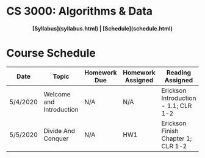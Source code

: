 ## <a name="CS3000 - Algorithms & Data - Summer 1"></a> 

# CS 3000: Algorithms & Data

<h4 align="center"> [Syllabus](syllabus.html) | [Schedule](schedule.html) </h4>

# Course Schedule

| Date | Topic | Homework Due | Homework Assigned | Reading Assigned | Slides Before | Slides After |
| --- | --- | --- | --- | --- | --- | --- |
| 5/4/2020 | Welcome and Introduction | N/A | N/A | Erickson Introduction - 1.1; CLR 1-2 | [pdf](slides/Lecture01.pdf)| [pdf](slides/Lecture01_withNotes.pdf) |
| 5/5/2020 | Divide And Conquer | N/A | HW1 | Erickson Finish Chapter 1; CLR 1-2 | [pdf](slides/Lecture02.pdf) | N/A |  
